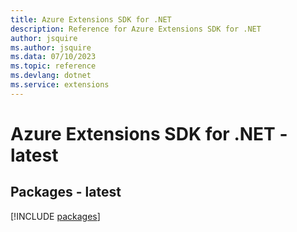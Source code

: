 ```yaml
---
title: Azure Extensions SDK for .NET
description: Reference for Azure Extensions SDK for .NET
author: jsquire
ms.author: jsquire
ms.data: 07/10/2023
ms.topic: reference
ms.devlang: dotnet
ms.service: extensions
---
```

# Azure Extensions SDK for .NET - latest
## Packages - latest
[!INCLUDE [packages](extensions-index.md)]